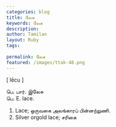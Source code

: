```yaml
---
categories: blog
title: லேசு
keywords: லேசு
description: 
author: Tamilan
layout: Ruby
tags: 
 
permalink: லேசு
featured: /images/ttak-48.png
---
```

  
[ lēcu ]  
  
பெ. பார். இலேசு  
பெ. E. lace.   
1. Lace; ஒருவகை அலங்காரப் பின்னற்றுணி.   
2. Silver orgold lace; சரிகை